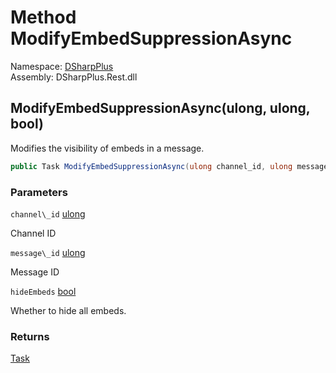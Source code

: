 # Method ModifyEmbedSuppressionAsync

Namespace: [DSharpPlus](DSharpPlus.md)  
Assembly: DSharpPlus.Rest.dll

## <a id="DSharpPlus_DiscordRestClient_ModifyEmbedSuppressionAsync_System_UInt64_System_UInt64_System_Boolean_"></a>ModifyEmbedSuppressionAsync\(ulong, ulong, bool\)

Modifies the visibility of embeds in a message.

```csharp
public Task ModifyEmbedSuppressionAsync(ulong channel_id, ulong message_id, bool hideEmbeds)
```

### Parameters

`channel\_id` [ulong](https://learn.microsoft.com/dotnet/api/system.uint64)

Channel ID

`message\_id` [ulong](https://learn.microsoft.com/dotnet/api/system.uint64)

Message ID

`hideEmbeds` [bool](https://learn.microsoft.com/dotnet/api/system.boolean)

Whether to hide all embeds.

### Returns

[Task](https://learn.microsoft.com/dotnet/api/system.threading.tasks.task)

